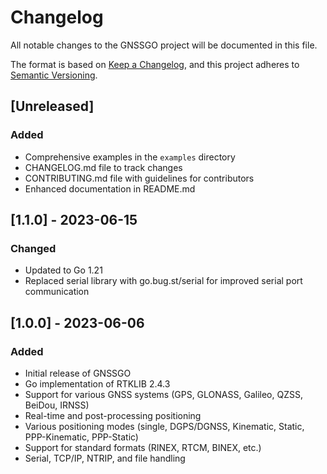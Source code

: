 # Changelog

All notable changes to the GNSSGO project will be documented in this file.

The format is based on [Keep a Changelog](https://keepachangelog.com/en/1.0.0/),
and this project adheres to [Semantic Versioning](https://semver.org/spec/v2.0.0.html).

## [Unreleased]

### Added
- Comprehensive examples in the `examples` directory
- CHANGELOG.md file to track changes
- CONTRIBUTING.md file with guidelines for contributors
- Enhanced documentation in README.md

## [1.1.0] - 2023-06-15

### Changed
- Updated to Go 1.21
- Replaced serial library with go.bug.st/serial for improved serial port communication

## [1.0.0] - 2023-06-06

### Added
- Initial release of GNSSGO
- Go implementation of RTKLIB 2.4.3
- Support for various GNSS systems (GPS, GLONASS, Galileo, QZSS, BeiDou, IRNSS)
- Real-time and post-processing positioning
- Various positioning modes (single, DGPS/DGNSS, Kinematic, Static, PPP-Kinematic, PPP-Static)
- Support for standard formats (RINEX, RTCM, BINEX, etc.)
- Serial, TCP/IP, NTRIP, and file handling
